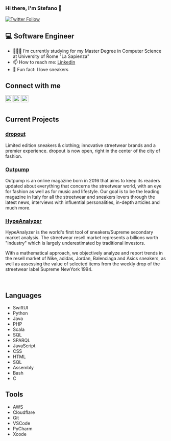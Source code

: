 ### Hi there, I'm Stefano 👋

[![Twitter Follow](https://img.shields.io/twitter/follow/stepzepp?color=1DA1F2&logo=twitter&style=for-the-badge)](https://twitter.com/intent/follow?original_referer=https%3A%2F%2Fgithub.com%2FJ0ker98&screen_name=stepzepp)

## 💻 Software Engineer

- 👨🏻‍🎓 I’m currently studying for my Master Degree in Computer Science at University of Rome "La Sapienza"
- 📫 How to reach me: [Linkedin]
- 👟 Fun fact: I love sneakers

## Connect with me

[<img align="left" alt="stepzepp | Twitter" width="22px" src="https://cdn.jsdelivr.net/npm/simple-icons@v3/icons/twitter.svg" />][twitter]
[<img align="left" alt="Stefano Zeppieri | LinkedIn" width="22px" src="https://cdn.jsdelivr.net/npm/simple-icons@v3/icons/linkedin.svg" />][linkedin]
[<img align="left" alt="stepzepp | Instagram" width="22px" src="https://cdn.jsdelivr.net/npm/simple-icons@v3/icons/instagram.svg" />][instagram]

<br />
<br />

## Current Projects

### [dropout]

Limited edition sneakers & clothing; innovative streetwear brands and a premier experience. dropout is now open, right in the center of the city of fashion.

### [Outpump]

Outpump is an online magazine born in 2016 that aims to keep its readers updated about everything that concerns the streetwear world, with an eye for fashion as well as for music and lifestyle. Our goal is to be the leading magazine in Italy for all the streetwear and sneakers lovers through the latest news, interviews with influential personalities, in-depth articles and much more.

### [HypeAnalyzer]

HypeAnalyzer is the world's first tool of sneakers/Supreme secondary market analysis. The streetwear resell market represents a billions worth "industry" which is largely underestimated by traditional investors.

With a mathematical approach, we objectively analyze and report trends in the resell market of Nike, adidas, Jordan, Balenciaga and Asics sneakers, as well as assessing the value of selected items from the weekly drop of the streetwear label Supreme NewYork 1994.

<br />

## Languages

- SwiftUI
- Python
- Java
- PHP
- Scala
- SQL
- SPARQL
- JavaScript
- CSS
- HTML
- SQL
- Assembly
- Bash
- C

## Tools

- AWS
- Cloudflare
- Git
- VSCode
- PyCharm
- Xcode

<br />
<br />

[twitter]: https://twitter.com/stepzepp
[instagram]: https://instagram.com/stepzepp
[linkedin]: https://www.linkedin.com/in/stefano-zeppieri/
[outpump]: https://www.outpump.com/
[dropout]: https://www.dropoutmilano.com/
[hypeanalyzer]: https://www.hypeanalyzer.com/
